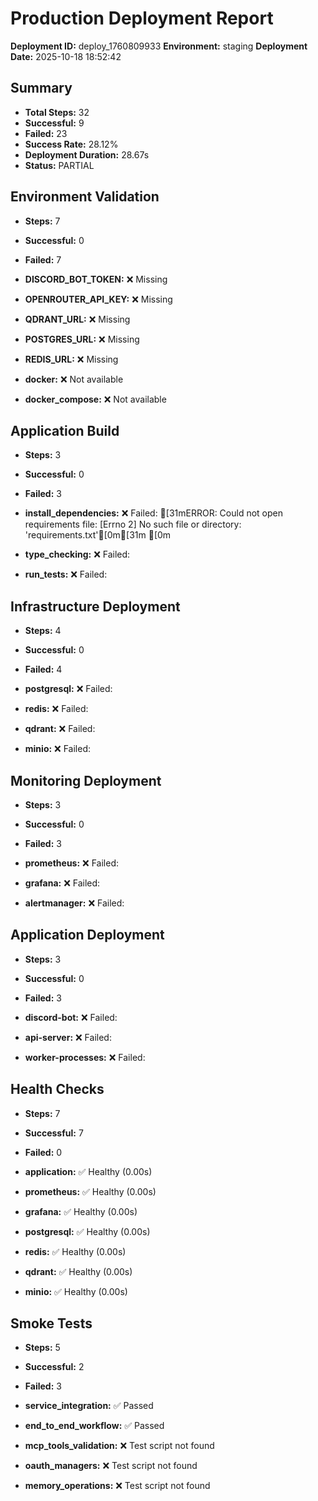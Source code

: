 # Production Deployment Report

**Deployment ID:** deploy_1760809933
**Environment:** staging
**Deployment Date:** 2025-10-18 18:52:42

## Summary

- **Total Steps:** 32
- **Successful:** 9
- **Failed:** 23
- **Success Rate:** 28.12%
- **Deployment Duration:** 28.67s
- **Status:** PARTIAL

## Environment Validation

- **Steps:** 7
- **Successful:** 0
- **Failed:** 7

- **DISCORD_BOT_TOKEN:** ❌ Missing
- **OPENROUTER_API_KEY:** ❌ Missing
- **QDRANT_URL:** ❌ Missing
- **POSTGRES_URL:** ❌ Missing
- **REDIS_URL:** ❌ Missing
- **docker:** ❌ Not available
- **docker_compose:** ❌ Not available

## Application Build

- **Steps:** 3
- **Successful:** 0
- **Failed:** 3

- **install_dependencies:** ❌ Failed: [31mERROR: Could not open requirements file: [Errno 2] No such file or directory: 'requirements.txt'[0m[31m
[0m
- **type_checking:** ❌ Failed: 
- **run_tests:** ❌ Failed: 

## Infrastructure Deployment

- **Steps:** 4
- **Successful:** 0
- **Failed:** 4

- **postgresql:** ❌ Failed: 
- **redis:** ❌ Failed: 
- **qdrant:** ❌ Failed: 
- **minio:** ❌ Failed: 

## Monitoring Deployment

- **Steps:** 3
- **Successful:** 0
- **Failed:** 3

- **prometheus:** ❌ Failed: 
- **grafana:** ❌ Failed: 
- **alertmanager:** ❌ Failed: 

## Application Deployment

- **Steps:** 3
- **Successful:** 0
- **Failed:** 3

- **discord-bot:** ❌ Failed: 
- **api-server:** ❌ Failed: 
- **worker-processes:** ❌ Failed: 

## Health Checks

- **Steps:** 7
- **Successful:** 7
- **Failed:** 0

- **application:** ✅ Healthy (0.00s)
- **prometheus:** ✅ Healthy (0.00s)
- **grafana:** ✅ Healthy (0.00s)
- **postgresql:** ✅ Healthy (0.00s)
- **redis:** ✅ Healthy (0.00s)
- **qdrant:** ✅ Healthy (0.00s)
- **minio:** ✅ Healthy (0.00s)

## Smoke Tests

- **Steps:** 5
- **Successful:** 2
- **Failed:** 3

- **service_integration:** ✅ Passed
- **end_to_end_workflow:** ✅ Passed
- **mcp_tools_validation:** ❌ Test script not found
- **oauth_managers:** ❌ Test script not found
- **memory_operations:** ❌ Test script not found
